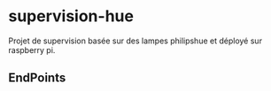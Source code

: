 # supervision-hue

Projet de supervision basée sur des lampes philipshue et déployé sur raspberry pi.

## EndPoints
